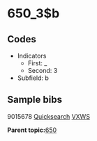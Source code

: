 # 650\_3$b

## Codes

-   Indicators
    -   First: \_
    -   Second: 3
-   Subfield: b

## Sample bibs

9015678 [Quicksearch](https://search.library.yale.edu/catalog/9015678) [VXWS](http://prodorbis.library.yale.edu:7014/vxws/GetHoldingsService?bibId=9015678)

**Parent topic:**[650](../../tags/650/650.md)

